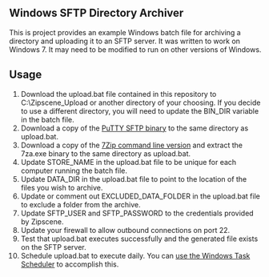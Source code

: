 Windows SFTP Directory Archiver
-------------------------------

This is project provides an example Windows batch file for archiving a directory and uploading it to an SFTP server.  It was written to work on Windows 7.  It may need to be modified to run on other versions of Windows.


Usage
-----

1. Download the upload.bat file contained in this repository to C:\Zipscene_Upload or another directory of your choosing.  If you decide to use a different directory, you will need to update the BIN_DIR variable in the batch file.
2. Download a copy of the [PuTTY SFTP binary](http://the.earth.li/~sgtatham/putty/latest/x86/psftp.exe) to the same directory as upload.bat.
3. Download a copy of the [7Zip command line version](http://www.7-zip.org/a/7za920.zip) and extract the 7za.exe binary to the same directory as upload.bat.
4. Update STORE_NAME in the upload.bat file to be unique for each computer running the batch file.
5. Update DATA_DIR in the upload.bat file to point to the location of the files you wish to archive.
6. Update or comment out EXCLUDED_DATA_FOLDER in the upload.bat file to exclude a folder from the archive.
7. Update SFTP_USER and SFTP_PASSWORD to the credentials provided by Zipscene.
8. Update your firewall to allow outbound connections on port 22.
9. Test that upload.bat executes successfully and the generated file exists on the SFTP server.
10. Schedule upload.bat to execute daily.  You can [use the Windows Task Scheduler](http://www.thewindowsclub.com/how-to-schedule-batch-file-run-automatically-windows-7) to accomplish this.





